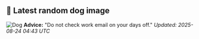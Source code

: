 ## 🐶 Latest random dog image
![Dog](https://images.dog.ceo/breeds/pariah-indian/The_Indian_Pariah_Dog.jpg)
**Advice:** "Do not check work email on your days off."
*Updated: 2025-08-24 04:43 UTC*
